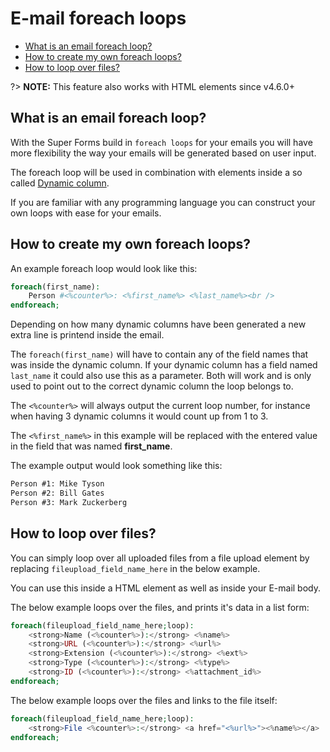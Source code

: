# E-mail foreach loops

* [What is an email foreach loop?](#what-is-an-email-foreach-loop)
* [How to create my own foreach loops?](#how-to-create-my-own-foreach-loops)
* [How to loop over files?](#how-to-loop-over-files)

?> **NOTE:** This feature also works with HTML elements since v4.6.0+

## What is an email foreach loop?

With the Super Forms build in `foreach loops` for your emails you will have more flexibility the way your emails will be generated based on user input.

The foreach loop will be used in combination with elements inside a so called [Dynamic column](columns).

If you are familiar with any programming language you can construct your own loops with ease for your emails.

## How to create my own foreach loops?

An example foreach loop would look like this:

```php
foreach(first_name):
    Person #<%counter%>: <%first_name%> <%last_name%><br />
endforeach;
```

Depending on how many dynamic columns have been generated a new extra line is printend inside the email.

The `foreach(first_name)` will have to contain any of the field names that was inside the dynamic column. If your dynamic column has a field named `last_name` it could also use this as a parameter. Both will work and is only used to point out to the correct dynamic column the loop belongs to.

The `<%counter%>` will always output the current loop number, for instance when having 3 dynamic columns it would count up from 1 to 3.

The `<%first_name%>` in this example will be replaced with the entered value in the field that was named **first_name**.

The example output would look something like this:

```html
Person #1: Mike Tyson
Person #2: Bill Gates
Person #3: Mark Zuckerberg
```

## How to loop over files?
  
You can simply loop over all uploaded files from a file upload element by replacing `fileupload_field_name_here` in the below example.

You can use this inside a HTML element as well as inside your E-mail body.

The below example loops over the files, and prints it's data in a list form:

```php
foreach(fileupload_field_name_here;loop):
    <strong>Name (<%counter%>):</strong> <%name%>
    <strong>URL (<%counter%>):</strong> <%url%>
    <strong>Extension (<%counter%>):</strong> <%ext%>
    <strong>Type (<%counter%>):</strong> <%type%>
    <strong>ID (<%counter%>):</strong> <%attachment_id%>
endforeach;
```

The below example loops over the files and links to the file itself:

```php
foreach(fileupload_field_name_here;loop):
    <strong>File <%counter%>:</strong> <a href="<%url%>"><%name%></a>
endforeach;
```
